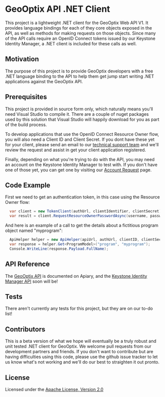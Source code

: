# GeoOptix API .NET Client

This project is a lightweight .NET client for the GeoOptix Web API V1. It provides language bindings for each of they core objects exposed in the API, as well as methods for making requests on those objects. Since many of the API calls require an OpenID Connect tokens issued by our Keystone Identity Manager, a .NET client is included for these calls as well.

## Motivation

The purpose of this project is to provide GeoOptix developers with a free .NET language binding to the API to help them get jump start writing .NET applications against the GeoOptix API.

## Prerequisites

This project is provided in source form only, which naturally means you'll need Visual Studio to compile it. There are a couple of nuget packages used by this solution that Visual Studio will happily download for you as part of the build process. 

To develop applications that use the OpenID Connect Resource Owner flow, you will also need a Client ID and Client Secret. If you dont have these yet for your client, please send an email to our [technical support team](mailto://support@sitkatech.com) and we'll review the request and assist in get your client application registered.

Finally, depending on what you're trying to do with the API, you may need an account on the Keystone Identity Manager to test with. If you don't have one of those yet, you can get one by visiting our [Account Request](https://keystone.sitkatech.com/Account/Register) page.

## Code Example

First we need to get an authentication token, in this case using the Resource Owner flow:

```csharp
  var client = new TokenClient(authUrl, clientIdentifier, clientSecret);
  var result = client.RequestResourceOwnerPasswordAsync(username, password, "openid profile").Result;
```

And here is an example of a call to get the details about a fictitious program object named "myprogram":
```csharp
  ApiHelper helper = new ApiHelper(apiUrl, authUrl, clientID, clientSecret, userName, password);
  var response = helper.Get<ProgramModel>("program", "myprogram");
  Console.WriteLine(response.Payload.FullName);
```

## API Reference

The [GeoOptix API](http://docs.geooptixv1.apiary.io/#) is documented on Apiary, and the [Keystone Identity Manager API](http://apidocs.sitkatech.com/keystone/v1/) soon will be!

## Tests

There aren't currently any tests for this project, but they are on our to-do list!

## Contributors

This is a beta version of what we hope will eventually be a truly robust and unit tested .NET client for GeoOptix. We welcome pull requests from our development partners and friends. If you don't want to contribute but are having difficulties using this code, please use the github issue tracker to let us know what's not working and we'll do our best to straighten it out pronto.

## License

Licensed under the [Apache License, Version 2.0](http://www.apache.org/licenses/LICENSE-2.0)
